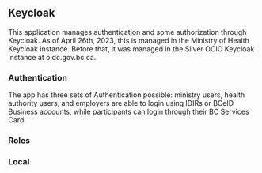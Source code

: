 ## Keycloak

This application manages authentication and some authorization through Keycloak. As of April 26th, 2023, this is managed in the Ministry of Health Keycloak instance. Before that, it was managed in the Silver OCIO Keycloak instance at oidc.gov.bc.ca.

### Authentication

The app has three sets of Authentication possible: ministry users, health authority users, and employers are able to login using IDIRs or BCeID Business accounts, while participants can login through their BC Services Card. 

### Roles



### Local
